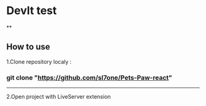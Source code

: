 # DevIt test
**


## How to use

1.Clone repository localy :
### git clone "https://github.com/sl7one/Pets-Paw-react"
***

2.Open project with LiveServer extension




